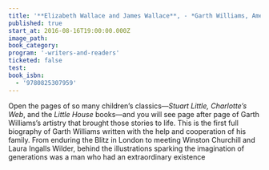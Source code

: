 ```yaml
---
title: '**Elizabeth Wallace and James Wallace**, - *Garth Williams, American Illustrator: A Life*'
published: true
start_at: 2016-08-16T19:00:00.000Z
image_path:
book_category:
program: '-writers-and-readers'
ticketed: false
test:
book_isbn:
  - '9780825307959'
---
```



Open the pages of so many children’s classics―*Stuart Little, Charlotte’s Web*, and the *Little House* books―and you will see page after page of Garth Williams’s artistry that brought those stories to life. This is the first full biography of Garth Williams written with the help and cooperation of his family. From enduring the Blitz in London to meeting Winston Churchill and Laura Ingalls Wilder, behind the illustrations sparking the imagination of generations was a man who had an extraordinary existence